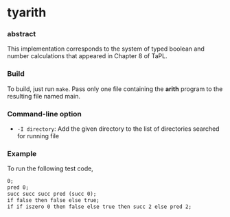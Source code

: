# tyarith

### abstract
This implementation corresponds to the system of typed boolean and number calculations that appeared in Chapter 8 of TaPL.

### Build
To build, just run `make`. Pass only one file containing the **arith** program to the resulting file named main.

### Command-line option
- `-I directory`: Add the given directory to the list of directories
searched for running file

### Example
To run the following test code,
```ruby:sample1.txt
0;
pred 0;
succ succ succ pred (succ 0);
if false then false else true;
if if iszero 0 then false else true then succ 2 else pred 2;
```
